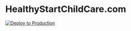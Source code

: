 # HealthyStartChildCare.com

[![Deploy to Production](https://github.com/MrMatt57/HealthyStartChildCare.com/actions/workflows/production.yml/badge.svg?branch=master)](https://github.com/MrMatt57/HealthyStartChildCare.com/actions/workflows/production.yml)
